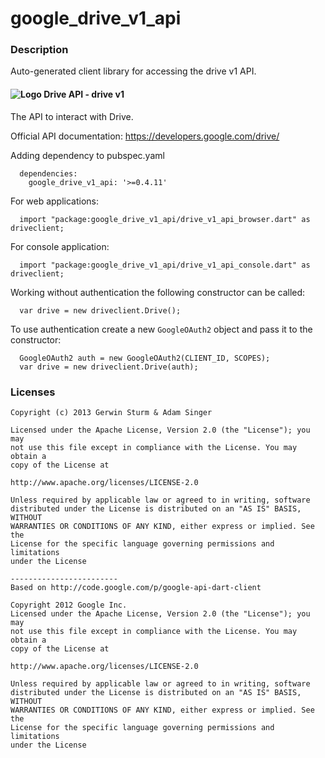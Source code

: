# google_drive_v1_api

### Description

Auto-generated client library for accessing the drive v1 API.

#### ![Logo](https://ssl.gstatic.com/docs/doclist/images/drive_icon_16.png) Drive API - drive v1

The API to interact with Drive.

Official API documentation: https://developers.google.com/drive/

Adding dependency to pubspec.yaml

```
  dependencies:
    google_drive_v1_api: '>=0.4.11'
```

For web applications:

```
  import "package:google_drive_v1_api/drive_v1_api_browser.dart" as driveclient;
```

For console application:

```
  import "package:google_drive_v1_api/drive_v1_api_console.dart" as driveclient;
```

Working without authentication the following constructor can be called:

```
  var drive = new driveclient.Drive();
```

To use authentication create a new `GoogleOAuth2` object and pass it to the constructor:


```
  GoogleOAuth2 auth = new GoogleOAuth2(CLIENT_ID, SCOPES);
  var drive = new driveclient.Drive(auth);
```

### Licenses

```
Copyright (c) 2013 Gerwin Sturm & Adam Singer

Licensed under the Apache License, Version 2.0 (the "License"); you may 
not use this file except in compliance with the License. You may obtain a 
copy of the License at

http://www.apache.org/licenses/LICENSE-2.0

Unless required by applicable law or agreed to in writing, software
distributed under the License is distributed on an "AS IS" BASIS, WITHOUT
WARRANTIES OR CONDITIONS OF ANY KIND, either express or implied. See the
License for the specific language governing permissions and limitations 
under the License

------------------------
Based on http://code.google.com/p/google-api-dart-client

Copyright 2012 Google Inc.
Licensed under the Apache License, Version 2.0 (the "License"); you may 
not use this file except in compliance with the License. You may obtain a
copy of the License at

http://www.apache.org/licenses/LICENSE-2.0

Unless required by applicable law or agreed to in writing, software
distributed under the License is distributed on an "AS IS" BASIS, WITHOUT
WARRANTIES OR CONDITIONS OF ANY KIND, either express or implied. See the
License for the specific language governing permissions and limitations 
under the License

```
